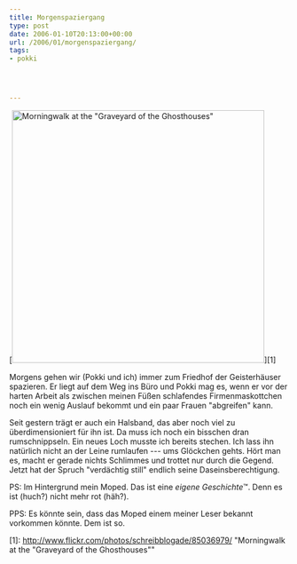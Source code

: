 ```yaml
---
title: Morgenspaziergang
type: post
date: 2006-01-10T20:13:00+00:00
url: /2006/01/morgenspaziergang/
tags:
- pokki




---
```

[<img width="455" src="//static.flickr.com/43/85036979_46311e8d84.jpg" alt="Morningwalk at the &quot;Graveyard of the Ghosthouses&quot;" />][1]

Morgens gehen wir (Pokki und ich) immer zum Friedhof der Geisterhäuser spazieren. Er liegt auf dem Weg ins Büro und Pokki mag es, wenn er vor der harten Arbeit als zwischen meinen Füßen schlafendes Firmenmaskottchen noch ein wenig Auslauf bekommt und ein paar Frauen "abgreifen" kann.

Seit gestern trägt er auch ein Halsband, das aber noch viel zu überdimensioniert für ihn ist. Da muss ich noch ein bisschen dran rumschnippseln. Ein neues Loch musste ich bereits stechen. Ich lass ihn natürlich nicht an der Leine rumlaufen --- ums Glöckchen gehts. Hört man es, macht er gerade nichts Schlimmes und trottet nur durch die Gegend. Jetzt hat der Spruch "verdächtig still" endlich seine Daseinsberechtigung.

PS: Im Hintergrund mein Moped. Das ist eine _eigene Geschichte_&trade;. Denn es ist (huch?) nicht mehr rot (häh?).

PPS: Es könnte sein, dass das Moped einem meiner Leser bekannt vorkommen könnte. Dem ist so.

 [1]: http://www.flickr.com/photos/schreibblogade/85036979/ "Morningwalk at the "Graveyard of the Ghosthouses""
